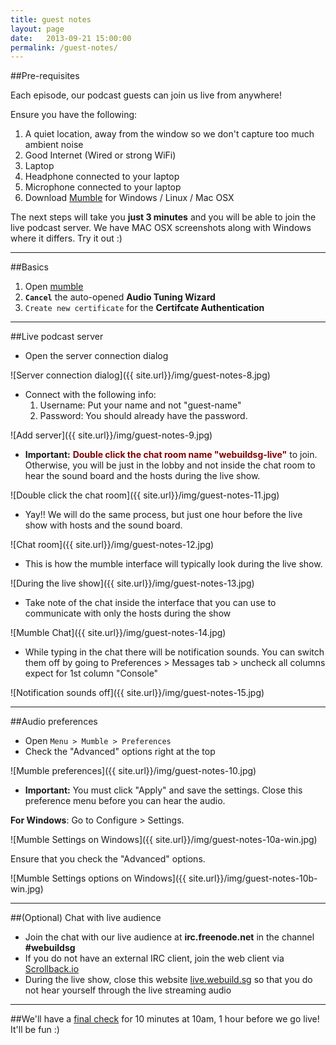 ```yaml
---
title: guest notes
layout: page
date:   2013-09-21 15:00:00
permalink: /guest-notes/
---
```


##Pre-requisites

Each episode, our podcast guests can join us live from anywhere!

Ensure you have the following:

1. A quiet location, away from the window so we don't capture too much ambient noise
1. Good Internet (Wired or strong WiFi)
1. Laptop
1. Headphone connected to your laptop
1. Microphone connected to your laptop
1. Download [Mumble](http://mumble.sourceforge.net/#Get_Mumble) for Windows / Linux / Mac OSX

The next steps will take you **just 3 minutes** and you will be able to join the live podcast server. We have MAC OSX screenshots along with Windows where it differs. Try it out :)

* * *

##Basics

1. Open [mumble](http://mumble.sourceforge.net/#Get_Mumble)
1. **`Cancel`** the auto-opened **Audio Tuning Wizard**
1. `Create new certificate` for the **Certifcate Authentication**

* * *

##Live podcast server

- Open the server connection dialog

![Server connection dialog]({{ site.url}}/img/guest-notes-8.jpg)

- <a name="password"></a>Connect with the following info:
    1. Username: Put your name and not "guest-name"
    2. Password: You should already have the password.

![Add server]({{ site.url}}/img/guest-notes-9.jpg)

- <a name="click"></a>**Important:** <span style="color: #800000;"><strong>Double click the chat room name "webuildsg-live"</strong></span> to join. Otherwise, you will be just in the lobby and not inside the chat room to hear the sound board and the hosts during the live show.

![Double click the chat room]({{ site.url}}/img/guest-notes-11.jpg)

- Yay!! We will do the same process, but just one hour before the live show with hosts and the sound board.

![Chat room]({{ site.url}}/img/guest-notes-12.jpg)

- This is how the mumble interface will typically look during the live show.

![During the live show]({{ site.url}}/img/guest-notes-13.jpg)

- Take note of the chat inside the interface that you can use to communicate with only the hosts during the show

![Mumble Chat]({{ site.url}}/img/guest-notes-14.jpg)

- While typing in the chat there will be notification sounds. You can switch them off by going to Preferences > Messages tab > uncheck all columns expect for 1st column "Console"

![Notification sounds off]({{ site.url}}/img/guest-notes-15.jpg)

* * *

##Audio preferences

- Open `Menu > Mumble > Preferences`
- Check the "Advanced" options right at the top

![Mumble preferences]({{ site.url}}/img/guest-notes-10.jpg)

- **Important:** You must click "Apply" and save the settings. Close this preference menu before you can hear the audio.

**For Windows**: Go to Configure > Settings.

![Mumble Settings on Windows]({{ site.url}}/img/guest-notes-10a-win.jpg)

Ensure that you check the "Advanced" options.

![Mumble Settings options on Windows]({{ site.url}}/img/guest-notes-10b-win.jpg)

* * *

##(Optional) Chat with live audience

- Join the chat with our live audience at **irc.freenode.net** in the channel **#webuildsg**
- If you do not have an external IRC client, join the web client via [Scrollback.io](https://scrollback.io/webuildsg)
- During the live show, close this website [live.webuild.sg](http://live.webuild.sg) so that you do not hear yourself through the live streaming audio

* * *

##We'll have a [final check](/checklist#final) for 10 minutes at 10am, 1 hour before we go live! It'll be fun :)
